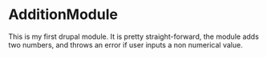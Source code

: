 AdditionModule
==============

This is my first drupal module. It is pretty straight-forward, the module adds two numbers, and throws an error if user inputs a non numerical value.
